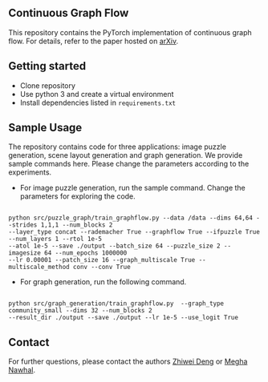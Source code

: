 ## Continuous Graph Flow
This repository contains the PyTorch implementation of continuous graph flow. For details, refer to the paper hosted on [arXiv](https://arxiv.org/abs/1908.02436).

## Getting started
- Clone repository
- Use python 3 and create a virtual environment 
- Install dependencies listed in `requirements.txt`

## Sample Usage
The repository contains code for three applications: image puzzle generation, scene layout generation and graph generation. We provide sample commands here. Please change the parameters according to the experiments.

- For image puzzle generation, run the sample command. Change the parameters for exploring the code.

<pre><code>
python src/puzzle_graph/train_graphflow.py --data /data --dims 64,64 --strides 1,1,1 --num_blocks 2 
--layer_type concat --rademacher True --graphflow True --ifpuzzle True --num_layers 1 --rtol 1e-5 
--atol 1e-5 --save ./output --batch_size 64 --puzzle_size 2 --imagesize 64 --num_epochs 1000000 
--lr 0.00001 --patch_size 16 --graph_multiscale True --multiscale_method conv --conv True
</pre></code>

- For graph generation, run the following command.
<pre><code>
python src/graph_generation/train_graphflow.py  --graph_type community_small --dims 32 --num_blocks 2 
--result_dir ./output --save ./output --lr 1e-5 --use_logit True
</pre></code>

## Contact
For further questions, please contact the authors [Zhiwei Deng](https://www.sfu.ca/~zhiweid/) or [Megha Nawhal](https://www.sfu.ca/~mnawhal/).
